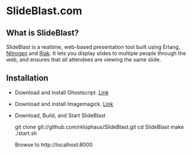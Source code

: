 <h1>SlideBlast.com</h1>

<h2>What is SlideBlast?</h2>
SlideBlast is a realtime, web-based presentation tool built using Erlang, <a href="http://nitrogenproject.com">Nitrogen</a> and <a href="http://riak.basho.com">Riak</a>. It lets you display slides to multiple people through the web, and ensures that all attendees are viewing the same slide. 

<h2>Installation</h2>

* Download and install Ghostscript. <a href="http://pages.cs.wisc.edu/~ghost/">Link</a>
* Download and install Imagemagick. <a href="http://www.imagemagick.org/script/download.php">Link</a>
* Download, Build, and Start SlideBlast

	git clone git://github.com/rklophaus/SlideBlast.git
	cd SlideBlast
	make
	./start.sh
	
	Browse to http://localhost:8000